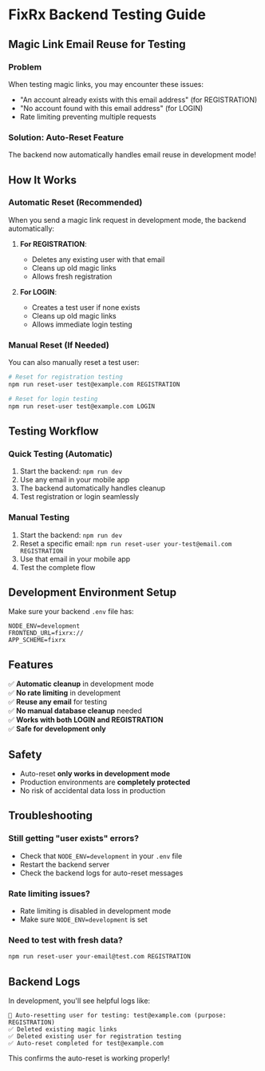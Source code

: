 # FixRx Backend Testing Guide

## Magic Link Email Reuse for Testing

### Problem
When testing magic links, you may encounter these issues:
- "An account already exists with this email address" (for REGISTRATION)
- "No account found with this email address" (for LOGIN)
- Rate limiting preventing multiple requests

### Solution: Auto-Reset Feature

The backend now automatically handles email reuse in development mode!

## How It Works

### Automatic Reset (Recommended)
When you send a magic link request in development mode, the backend automatically:

1. **For REGISTRATION**: 
   - Deletes any existing user with that email
   - Cleans up old magic links
   - Allows fresh registration

2. **For LOGIN**:
   - Creates a test user if none exists
   - Cleans up old magic links
   - Allows immediate login testing

### Manual Reset (If Needed)
You can also manually reset a test user:

```bash
# Reset for registration testing
npm run reset-user test@example.com REGISTRATION

# Reset for login testing  
npm run reset-user test@example.com LOGIN
```

## Testing Workflow

### Quick Testing (Automatic)
1. Start the backend: `npm run dev`
2. Use any email in your mobile app
3. The backend automatically handles cleanup
4. Test registration or login seamlessly

### Manual Testing
1. Start the backend: `npm run dev`
2. Reset a specific email: `npm run reset-user your-test@email.com REGISTRATION`
3. Use that email in your mobile app
4. Test the complete flow

## Development Environment Setup

Make sure your backend `.env` file has:
```env
NODE_ENV=development
FRONTEND_URL=fixrx://
APP_SCHEME=fixrx
```

## Features

✅ **Automatic cleanup** in development mode  
✅ **No rate limiting** in development  
✅ **Reuse any email** for testing  
✅ **No manual database cleanup** needed  
✅ **Works with both LOGIN and REGISTRATION**  
✅ **Safe for development only**  

## Safety

- Auto-reset **only works in development mode**
- Production environments are **completely protected**
- No risk of accidental data loss in production

## Troubleshooting

### Still getting "user exists" errors?
- Check that `NODE_ENV=development` in your `.env` file
- Restart the backend server
- Check the backend logs for auto-reset messages

### Rate limiting issues?
- Rate limiting is disabled in development mode
- Make sure `NODE_ENV=development` is set

### Need to test with fresh data?
```bash
npm run reset-user your-email@test.com REGISTRATION
```

## Backend Logs

In development, you'll see helpful logs like:
```
🔄 Auto-resetting user for testing: test@example.com (purpose: REGISTRATION)
✅ Deleted existing magic links
✅ Deleted existing user for registration testing
✅ Auto-reset completed for test@example.com
```

This confirms the auto-reset is working properly!

